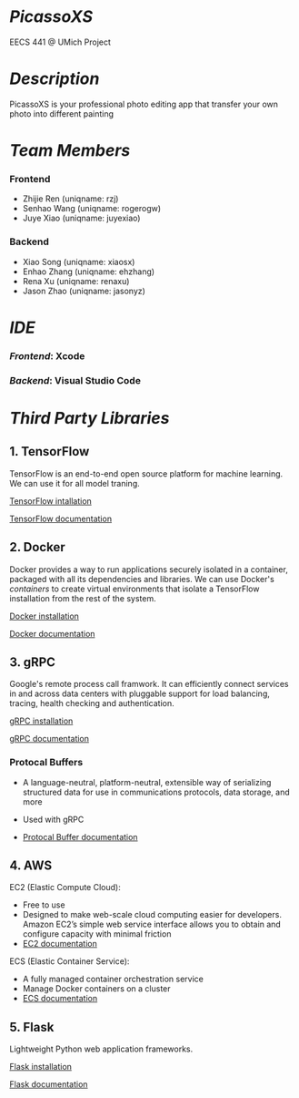 # ***PicassoXS***
EECS 441 @ UMich Project 

# *Description*
PicassoXS is your professional photo editing app that transfer your own photo into different painting


# *Team Members*
### Frontend
- Zhijie Ren (uniqname: rzj)
- Senhao Wang (uniqname: rogerogw)
- Juye Xiao (uniqname: juyexiao)

### Backend
- Xiao Song (uniqname: xiaosx)
- Enhao Zhang (uniqname: ehzhang)
- Rena Xu (uniqname: renaxu)
- Jason Zhao (uniqname: jasonyz)


# *IDE*
### ***Frontend***: Xcode

### ***Backend***: Visual Studio Code


# *Third Party Libraries*
## 1. TensorFlow
TensorFlow is an end-to-end open source platform for machine learning. We can use it for all model traning.

[TensorFlow intallation](https://www.tensorflow.org/install)

[TensorFlow documentation](https://www.tensorflow.org/api_docs)

## 2. Docker
Docker provides a way to run applications securely isolated in a container, packaged with all its dependencies and libraries. We can use Docker's *containers* to create virtual environments that isolate a TensorFlow installation from the rest of the system.

[Docker installation](https://docs.docker.com/install/)

[Docker documentation](https://docs.docker.com/)

##  3. gRPC
Google's remote process call framwork. It can efficiently connect services in and across data centers with pluggable support for load balancing, tracing, health checking and authentication.

[gRPC installation](https://grpc.io/blog/installation/)

[gRPC documentation](https://grpc.io/docs/)

### Protocal Buffers

- A language-neutral, platform-neutral, extensible way of serializing structured data for use in communications protocols, data storage, and more

- Used with gRPC

- [Protocal Buffer documentation](https://developers.google.com/protocol-buffers/docs/overview)

## 4. AWS
EC2 (Elastic Compute Cloud): 
- Free to use
- Designed to make web-scale cloud computing easier for developers. Amazon EC2’s simple web service interface allows you to obtain and configure capacity with minimal friction
- [EC2 documentation](https://docs.aws.amazon.com/ec2/index.html?nc2=h_ql_doc_ec2) 

ECS (Elastic Container Service):
- A fully managed container orchestration service
- Manage Docker containers on a cluster
- [ECS documentation](https://docs.aws.amazon.com/AmazonECS/latest/developerguide/Welcome.html)

## 5. Flask
Lightweight Python web application frameworks.

[Flask installation](https://flask.palletsprojects.com/en/1.1.x/installation/)

[Flask documentation](https://flask.palletsprojects.com/en/1.1.x/)